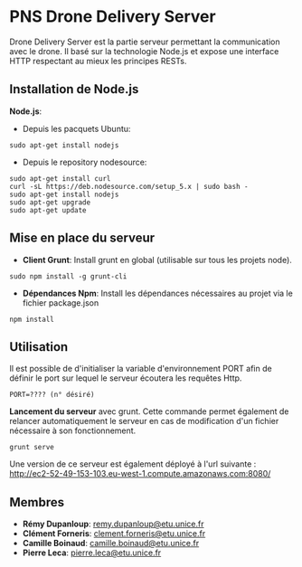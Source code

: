 PNS Drone Delivery Server
=========================

Drone Delivery Server est la partie serveur permettant la communication avec le drone.
Il basé sur la technologie Node.js et expose une interface HTTP respectant au mieux les principes
RESTs.

## Installation de Node.js

**Node.js**:
  - Depuis les pacquets Ubuntu:
```
sudo apt-get install nodejs
```
  - Depuis le repository nodesource:
```
sudo apt-get install curl
curl -sL https://deb.nodesource.com/setup_5.x | sudo bash -
sudo apt-get install nodejs
sudo apt-get upgrade
sudo apt-get update
```

## Mise en place du serveur

* **Client Grunt**: Install grunt en global (utilisable sur tous les
projets node).
```
sudo npm install -g grunt-cli
```

* **Dépendances Npm**: Install les dépendances nécessaires au projet via le
fichier package.json
```
npm install
```

## Utilisation

Il est possible de d'initialiser la variable d'environnement PORT afin de définir
le port sur lequel le serveur écoutera les requêtes Http.
```
PORT=???? (n° désiré)
```

**Lancement du serveur** avec grunt. Cette commande permet également de relancer
automatiquement le serveur en cas de modification d'un fichier nécessaire à son
fonctionnement.
```
grunt serve
```

Une version de ce serveur est également déployé à l'url suivante :
http://ec2-52-49-153-103.eu-west-1.compute.amazonaws.com:8080/

## Membres

* **Rémy Dupanloup**: remy.dupanloup@etu.unice.fr
* **Clément Forneris**: clement.forneris@etu.unice.fr
* **Camille Boinaud**: camille.boinaud@etu.unice.fr
* **Pierre Leca**: pierre.leca@etu.unice.fr
